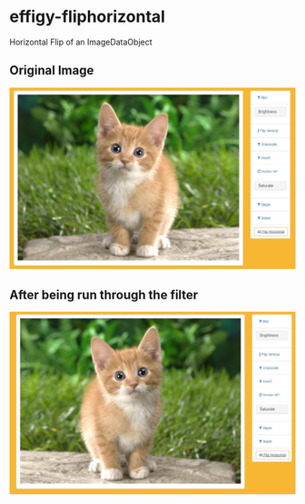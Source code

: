 # effigy-fliphorizontal
Horizontal Flip of an ImageDataObject

## Original Image
![Original Image](https://raw.githubusercontent.com/zolem/effigy-fliphorizontal/master/readmeImages/original.jpg)

## After being run through the filter
![Flipped Image](https://raw.githubusercontent.com/zolem/effigy-fliphorizontal/master/readmeImages/flipped.jpg)
